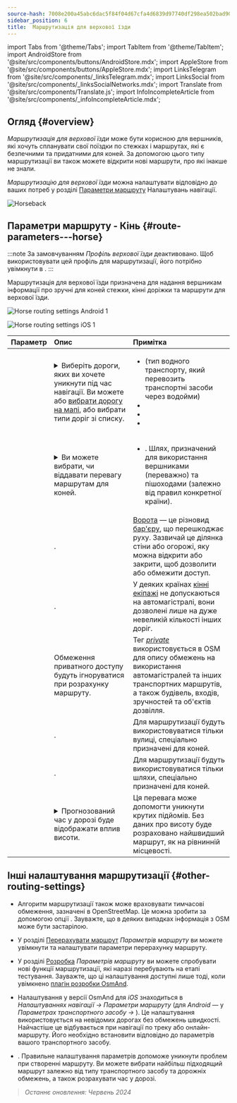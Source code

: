 ```yaml
---
source-hash: 7008e200a45abc6dac5f84f04d67cfa4d6839d97740df298ea502bad90aec24d
sidebar_position: 6
title:  Маршрутизація для верхової їзди
---
```

import Tabs from '@theme/Tabs';
import TabItem from '@theme/TabItem';
import AndroidStore from '@site/src/components/buttons/AndroidStore.mdx';
import AppleStore from '@site/src/components/buttons/AppleStore.mdx';
import LinksTelegram from '@site/src/components/_linksTelegram.mdx';
import LinksSocial from '@site/src/components/_linksSocialNetworks.mdx';
import Translate from '@site/src/components/Translate.js';
import InfoIncompleteArticle from '@site/src/components/_infoIncompleteArticle.mdx';



## Огляд {#overview}

*Маршрутизація для верхової їзди* може бути корисною для вершників, які хочуть спланувати свої поїздки по стежках і маршрутах, які є безпечними та придатними для коней. За допомогою цього типу маршрутизації ви також можете відкрити нові маршрути, про які інакше не знали.

*Маршрутизацію для верхової їзди* можна налаштувати відповідно до ваших потреб у розділі [Параметри маршруту](../guidance/navigation-settings.md#route-parameters) Налаштувань навігації.

![Horseback](@site/static/img/navigation/routing/horseback_routing_overview.png)


## Параметри маршруту - Кінь {#route-parameters---horse}

:::note
За замовчуванням *Профіль верхової їзди* деактивовано. Щоб використовувати цей профіль для маршрутизації, його потрібно увімкнути в *<Translate android="true" ids="shared_string_menu,shared_string_settings,application_profiles"/>*.
:::

Маршрутизація для верхової їзди призначена для надання вершникам інформації про зручні для коней стежки, кінні доріжки та маршрути для верхової їзди.

<Tabs groupId="operating-systems">

<TabItem value="android" label="Android">

![Horse routing settings Android 1](@site/static/img/navigation/routing/horse-routing-andr.png)

</TabItem>

<TabItem value="ios" label="iOS">

![Horse routing settings iOS 1](@site/static/img/navigation/routing/horse-routing-ios.png)

</TabItem>

</Tabs>

| Параметр | Опис | Примітка |
|:------------|:---------------|:---------------|
| *<Translate android="true" ids="impassable_road"/>* |  <details><summary> Виберіть дороги, яких ви хочете уникнути під час навігації. Ви можете або [вибрати дорогу на мапі](../../map/map-context-menu/#avoid-road), або вибрати типи доріг зі списку.  </summary>  ![Avoid roads Android](@site/static/img/navigation/routing/horse_routing_avoid_android.png) </details> | <ul><li> [<Translate android="true" ids="routing_attr_avoid_ferries_name"/>](https://wiki.openstreetmap.org/wiki/Ferries) (тип водного транспорту, який перевозить транспортні засоби через водойми)</li><li>[<Translate android="true" ids="routing_attr_avoid_stairs_name"/>](https://wiki.openstreetmap.org/wiki/Tag:highway%3Dsteps)</li><li>[<Translate android="true" ids="routing_attr_avoid_tunnels_name"/>](https://wiki.openstreetmap.org/wiki/Key:tunnel)</li><li>[<Translate android="true" ids="routing_attr_avoid_motorway_name"/>](https://wiki.openstreetmap.org/wiki/Tag:highway%3Dmotorway)</li></ul>|
| *<Translate android="true" ids="prefer_in_routing_title"/>* | <details><summary> Ви можете вибрати, чи віддавати перевагу маршрутам для коней. </summary> ![Prefer horses routes Android](@site/static/img/navigation/routing/horse_routing_prefer_android.png)  </details>  | <ul><li>[<Translate android="true" ids="routing_attr_prefer_horse_routes_name"/>](https://wiki.openstreetmap.org/wiki/Tag:highway%3Dbridleway). Шлях, призначений для використання вершниками (переважно) та пішоходами (залежно від правил конкретної країни). </li></ul> |
| *<Translate android="true" ids="routing_attr_allow_gate_name"/>* |  <Translate android="true" ids="routing_attr_allow_gate_description"/>. | [Ворота](https://wiki.openstreetmap.org/wiki/Tag:barrier%3Dgate) — це різновид [бар'єру](https://wiki.openstreetmap.org/wiki/Key:barrier), що перешкоджає руху. Зазвичай це ділянка стіни або огорожі, яку можна відкрити або закрити, щоб дозволити або обмежити доступ. |
|  *<Translate android="true" ids="routing_attr_carriage_restrictions_name"/>*  |  <Translate android="true" ids="routing_attr_carriage_restrictions_description"/>.  | У деяких країнах [кінні екіпажі](https://wiki.openstreetmap.org/wiki/Key:carriage) не допускаються на автомагістралі, вони дозволені лише на дуже невеликій кількості інших доріг.   |
| *<Translate android="true" ids="routing_attr_allow_private_name"/>* |  Обмеження приватного доступу будуть ігноруватися при розрахунку маршруту.  | Тег *[private](https://wiki.openstreetmap.org/wiki/Key:access)* використовується в OSM для опису обмежень на використання автомагістралей та інших транспортних маршрутів, а також будівель, входів, зручностей та об'єктів дозвілля.   |
| *<Translate android="true" ids="routing_attr_only_permitted_streets_name"/>*   |  <Translate android="true" ids="routing_attr_only_permitted_streets_description"/>.  | Для маршрутизації будуть використовуватися тільки вулиці, спеціально призначені для коней.   |
| *<Translate android="true" ids="routing_attr_only_permitted_ways_name"/>*   |  <Translate android="true" ids="routing_attr_only_permitted_ways_description"/>.  | Для маршрутизації будуть використовуватися тільки шляхи, спеціально призначені для коней.   |
|*<Translate android="true" ids="routing_attr_height_obstacles_name"/>* | <details><summary> Прогнозований час у дорозі буде відображати вплив висоти. </summary> ![Use elevation data Android](@site/static/img/navigation/routing/horse_routing_elevation_android.png)  </details> | Ця перевага може допомогти уникнути крутих підйомів. Без даних про висоту буде розраховано найшвидший маршрут, як на рівнинній місцевості. |


## Інші налаштування маршрутизації {#other-routing-settings}

- Алгоритм маршрутизації також може враховувати тимчасові обмеження, зазначені в OpenStreetMap. Це можна зробити за допомогою опції [<Translate android="true" ids="temporary_conditional_routing"/>](../routing/osmand-routing.md#consider-temporary-limitations). Зауважте, що в деяких випадках інформація з OSM може бути застарілою.

- У розділі [Перерахувати маршрут](../../navigation/guidance/navigation-settings.md#recalculate-route) *Параметрів маршруту* ви можете увімкнути та налаштувати параметри перерахунку маршруту.

- У розділі [Розробка](../guidance/navigation-settings.md#development-settings) *Параметрів маршруту* ви можете спробувати нові функції маршрутизації, які наразі перебувають на етапі тестування. Зауважте, що ці налаштування доступні лише тоді, коли увімкнено [плагін розробки OsmAnd](../../plugins/development.md).

- Налаштування [<Translate ios="true" ids="road_speeds"/>](../guidance/navigation-settings.md#road-speeds) у версії OsmAnd для *iOS* знаходиться в *Налаштуваннях навігації → Параметри маршруту* (для *Android* — у *Параметрах транспортного засобу → [<Translate android="true" ids="default_speed_setting_title"/>](../guidance/navigation-settings.md#default-speed--road-speeds)*). Це налаштування використовується на невідомих дорогах без обмежень швидкості. Найчастіше це відбувається при навігації по треку або онлайн-маршруту. Його необхідно встановити відповідно до параметрів вашого транспортного засобу.

- [<Translate ios="true" ids="vehicle_parameters"/>](../guidance/navigation-settings.md#vehicle-parameters). Правильне налаштування параметрів допоможе уникнути проблем при створенні маршруту. Ви можете вибрати найбільш підходящий маршрут залежно від типу транспортного засобу та дорожніх обмежень, а також розрахувати час у дорозі.

> *Останнє оновлення: Червень 2024*